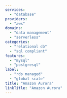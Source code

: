 ```yaml
---
services:
  - "database"
providers:
  - "aws"
domains:
  - "data management"
  - "serverless"
categories:
  - "relational db"
  - "sql compliant"
features:
  - "mysql"
  - "postgresql"
label:
  - "rds managed"
  - "global scale"
title: "Amazon Aurora"
linkTitle: "Amazon Aurora"
---
```

